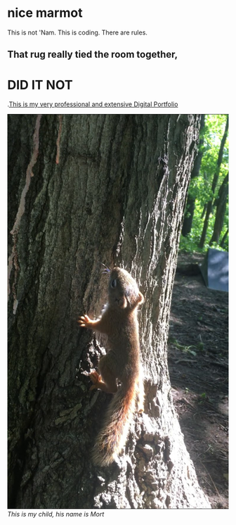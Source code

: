 # nice marmot
This is not 'Nam. This is coding. There are rules.
## That rug really tied the room together,
# DID IT NOT

.[This is my very professional and extensive Digital Portfolio](portfolio.md)

![This is my child, his name is Mort](images/mortontree.jpg) *This is my child, his name is Mort*
